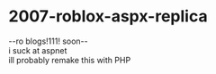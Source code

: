 # 2007-roblox-aspx-replica
--ro blogs!111! soon--  
i suck at aspnet  
ill probably remake this with PHP
